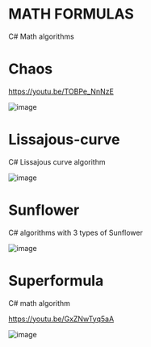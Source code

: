 # MATH FORMULAS
 C# Math algorithms

# Chaos

https://youtu.be/TOBPe_NnNzE

![image](https://github.com/tltrus/MATH-FORMULAS/assets/77125487/de7640b6-60d1-4d3b-a6b8-1c6499d3dea9)


# Lissajous-curve

C# Lissajous curve algorithm

![image](https://github.com/tltrus/MATH-FORMULAS/assets/77125487/6d5c10b0-64da-4e61-b195-96dedd0f4258)



# Sunflower

C# algorithms with 3 types of Sunflower

![image](https://github.com/tltrus/MATH-FORMULAS/assets/77125487/92888f17-fee1-4cab-ac1e-5d633a562c0c)


# Superformula

C# math algorithm

https://youtu.be/GxZNwTyq5aA

![image](https://github.com/tltrus/MATH/assets/77125487/0d4a081d-1a82-44fc-9979-150ad3e33078)
